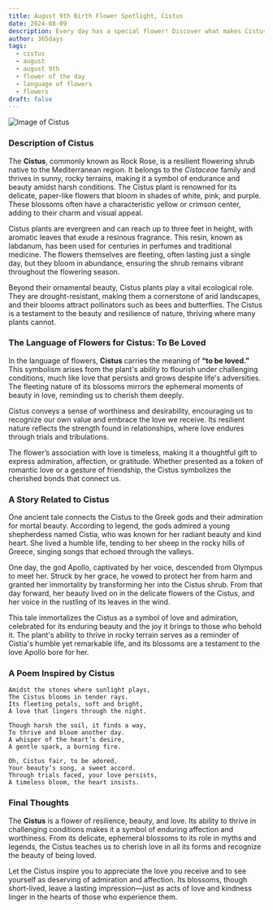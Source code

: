 ```yaml
---
title: August 9th Birth Flower Spotlight, Cistus
date: 2024-08-09
description: Every day has a special flower! Discover what makes Cistus unique as today’s birth flower and its symbolic meaning.
author: 365days
tags:
  - cistus
  - august
  - august 9th
  - flower of the day
  - language of flowers
  - flowers
draft: false
---
```


![Image of Cistus](https://cdn.pixabay.com/photo/2020/04/13/16/49/laden-5039229_640.jpg#center)


### Description of Cistus

The **Cistus**, commonly known as Rock Rose, is a resilient flowering shrub native to the Mediterranean region. It belongs to the _Cistaceae_ family and thrives in sunny, rocky terrains, making it a symbol of endurance and beauty amidst harsh conditions. The Cistus plant is renowned for its delicate, paper-like flowers that bloom in shades of white, pink, and purple. These blossoms often have a characteristic yellow or crimson center, adding to their charm and visual appeal.

Cistus plants are evergreen and can reach up to three feet in height, with aromatic leaves that exude a resinous fragrance. This resin, known as labdanum, has been used for centuries in perfumes and traditional medicine. The flowers themselves are fleeting, often lasting just a single day, but they bloom in abundance, ensuring the shrub remains vibrant throughout the flowering season.

Beyond their ornamental beauty, Cistus plants play a vital ecological role. They are drought-resistant, making them a cornerstone of arid landscapes, and their blooms attract pollinators such as bees and butterflies. The Cistus is a testament to the beauty and resilience of nature, thriving where many plants cannot.

### The Language of Flowers for Cistus: To Be Loved

In the language of flowers, **Cistus** carries the meaning of **“to be loved.”** This symbolism arises from the plant's ability to flourish under challenging conditions, much like love that persists and grows despite life's adversities. The fleeting nature of its blossoms mirrors the ephemeral moments of beauty in love, reminding us to cherish them deeply.

Cistus conveys a sense of worthiness and desirability, encouraging us to recognize our own value and embrace the love we receive. Its resilient nature reflects the strength found in relationships, where love endures through trials and tribulations.

The flower’s association with love is timeless, making it a thoughtful gift to express admiration, affection, or gratitude. Whether presented as a token of romantic love or a gesture of friendship, the Cistus symbolizes the cherished bonds that connect us.

### A Story Related to Cistus

One ancient tale connects the Cistus to the Greek gods and their admiration for mortal beauty. According to legend, the gods admired a young shepherdess named Cistia, who was known for her radiant beauty and kind heart. She lived a humble life, tending to her sheep in the rocky hills of Greece, singing songs that echoed through the valleys.

One day, the god Apollo, captivated by her voice, descended from Olympus to meet her. Struck by her grace, he vowed to protect her from harm and granted her immortality by transforming her into the Cistus shrub. From that day forward, her beauty lived on in the delicate flowers of the Cistus, and her voice in the rustling of its leaves in the wind.

This tale immortalizes the Cistus as a symbol of love and admiration, celebrated for its enduring beauty and the joy it brings to those who behold it. The plant's ability to thrive in rocky terrain serves as a reminder of Cistia's humble yet remarkable life, and its blossoms are a testament to the love Apollo bore for her.

### A Poem Inspired by Cistus

```
Amidst the stones where sunlight plays,  
The Cistus blooms in tender rays.  
Its fleeting petals, soft and bright,  
A love that lingers through the night.  

Though harsh the soil, it finds a way,  
To thrive and bloom another day.  
A whisper of the heart’s desire,  
A gentle spark, a burning fire.  

Oh, Cistus fair, to be adored,  
Your beauty’s song, a sweet accord.  
Through trials faced, your love persists,  
A timeless bloom, the heart insists.  
```

### Final Thoughts

The **Cistus** is a flower of resilience, beauty, and love. Its ability to thrive in challenging conditions makes it a symbol of enduring affection and worthiness. From its delicate, ephemeral blossoms to its role in myths and legends, the Cistus teaches us to cherish love in all its forms and recognize the beauty of being loved.

Let the Cistus inspire you to appreciate the love you receive and to see yourself as deserving of admiration and affection. Its blossoms, though short-lived, leave a lasting impression—just as acts of love and kindness linger in the hearts of those who experience them.

